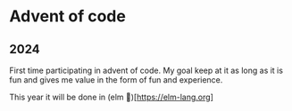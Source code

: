 # Advent of code

## 2024

First time participating in advent of code. My goal keep at it as long as it is fun and gives me value in the form of fun and experience.

This year it will be done in (elm 💚)[https://elm-lang.org]
